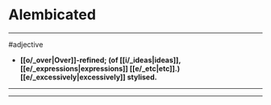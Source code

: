 # Alembicated
---
#adjective
- **[[o/_over|Over]]-refined; (of [[i/_ideas|ideas]], [[e/_expressions|expressions]] [[e/_etc|etc]].) [[e/_excessively|excessively]] stylised.**
---
---
